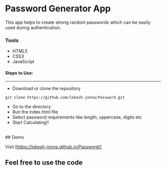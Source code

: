 <h1>Password Generator App</h1>

<p>This app helps to create strong random passwords which can be easily used during authentication.</p>

<h3>Tools</h3>
<ul>
  <li>HTML5</li>
  <li>CSS3</li>
  <li>JavaScript</li>
</ul>

#### Steps to Use:

---

- Download or clone the repository

```
git clone https://github.com/lokesh-jonna/Password.git
```

- Go to the directory
- Run the index.html file
- Select password requirements like length, uppercase, digits etc
- Start Calculating!!



<br>
## Demo

Visit [https://lokesh-jonna.github.io/Password/]
## Feel free to use the code


